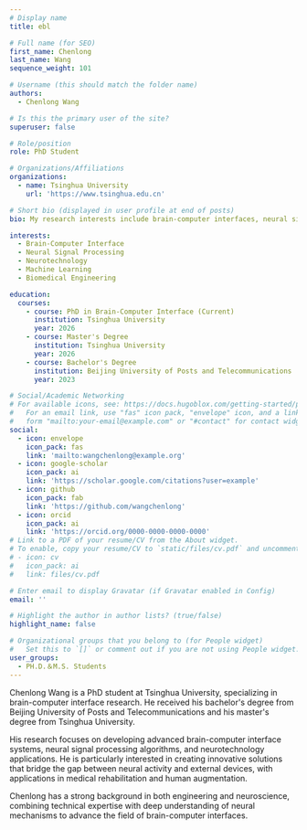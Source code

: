 ```yaml
---
# Display name
title: ebl

# Full name (for SEO)
first_name: Chenlong
last_name: Wang
sequence_weight: 101

# Username (this should match the folder name)
authors:
  - Chenlong Wang

# Is this the primary user of the site?
superuser: false

# Role/position
role: PhD Student

# Organizations/Affiliations
organizations:
  - name: Tsinghua University
    url: 'https://www.tsinghua.edu.cn'

# Short bio (displayed in user profile at end of posts)
bio: My research interests include brain-computer interfaces, neural signal processing, and neurotechnology.

interests:
  - Brain-Computer Interface
  - Neural Signal Processing
  - Neurotechnology
  - Machine Learning
  - Biomedical Engineering

education:
  courses:
    - course: PhD in Brain-Computer Interface (Current)
      institution: Tsinghua University
      year: 2026
    - course: Master's Degree
      institution: Tsinghua University
      year: 2026
    - course: Bachelor's Degree
      institution: Beijing University of Posts and Telecommunications
      year: 2023

# Social/Academic Networking
# For available icons, see: https://docs.hugoblox.com/getting-started/page-builder/#icons
#   For an email link, use "fas" icon pack, "envelope" icon, and a link in the
#   form "mailto:your-email@example.com" or "#contact" for contact widget.
social:
  - icon: envelope
    icon_pack: fas
    link: 'mailto:wangchenlong@example.org'
  - icon: google-scholar
    icon_pack: ai
    link: 'https://scholar.google.com/citations?user=example'
  - icon: github
    icon_pack: fab
    link: 'https://github.com/wangchenlong'
  - icon: orcid
    icon_pack: ai
    link: 'https://orcid.org/0000-0000-0000-0000'
# Link to a PDF of your resume/CV from the About widget.
# To enable, copy your resume/CV to `static/files/cv.pdf` and uncomment the lines below.
# - icon: cv
#   icon_pack: ai
#   link: files/cv.pdf

# Enter email to display Gravatar (if Gravatar enabled in Config)
email: ''

# Highlight the author in author lists? (true/false)
highlight_name: false

# Organizational groups that you belong to (for People widget)
#   Set this to `[]` or comment out if you are not using People widget.
user_groups:
  - PH.D.＆M.S. Students
---
```


Chenlong Wang is a PhD student at Tsinghua University, specializing in brain-computer interface research. He received his bachelor's degree from Beijing University of Posts and Telecommunications and his master's degree from Tsinghua University.

His research focuses on developing advanced brain-computer interface systems, neural signal processing algorithms, and neurotechnology applications. He is particularly interested in creating innovative solutions that bridge the gap between neural activity and external devices, with applications in medical rehabilitation and human augmentation.

Chenlong has a strong background in both engineering and neuroscience, combining technical expertise with deep understanding of neural mechanisms to advance the field of brain-computer interfaces.